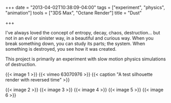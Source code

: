 +++
date = "2013-04-02T10:38:09-04:00"
tags = ["experiment", "physics", "animation"]
tools = ["3DS Max", "Octane Render"]
title = "Dust"

+++

I've always loved the concept of entropy, decay, chaos, destruction... but not in an evil or sinister way, in a beautiful and curious way. When you break something down, you can study its parts; the system. When something is destroyed, you see how it was created.

This project is primarily an experiment with slow motion physics simulations of destruction.

{{< image 1 >}}
{{< vimeo 63070976 >}}
{{< caption "A test silhouette render with reversed time" >}}

{{< image 2 >}}
{{< image 3 >}}
{{< image 4 >}}
{{< image 5 >}}
{{< image 6 >}}
